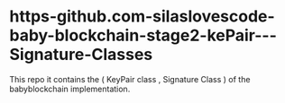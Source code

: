 # https-github.com-silaslovescode-baby-blockchain-stage2-kePair---Signature-Classes
This repo it contains the ( KeyPair class , Signature Class ) of the babyblockchain implementation.
